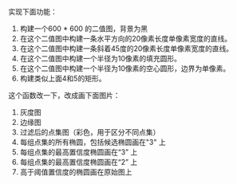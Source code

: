 实现下面功能：
1. 构建一个600 * 600 的二值图，背景为黑
2. 在这个二值图中构建一条水平方向的20像素长度单像素宽度的直线。
3. 在这个二值图中构建一条斜着45度的20像素长度单像素宽度的直线。
4. 在这个二值图中构建一个半径为10像素的填充圆形。
5. 在这个二值图中构建一个半径为10像素的空心圆形，边界为单像素。
6. 构建类似上面4和5的矩形。



这个函数改一下，改成画下面图片：
1. 灰度图
2. 边缘图
3. 过滤后的点集图（彩色，用于区分不同点集）
4. 每组点集的所有椭圆，包括候选椭圆画在"3" 上
5. 每组点集的最高置信度椭圆画在“3” 上
6. 每组点集的最高置信度椭圆画在“2” 上
7. 高于阈值置信度的椭圆画在原始图上